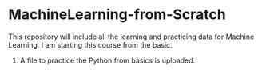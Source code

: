 # MachineLearning-from-Scratch

This repository will include all the learning and practicing data for Machine Learning. I am starting this course from the basic.
1. A file to practice the Python from basics is uploaded.  
